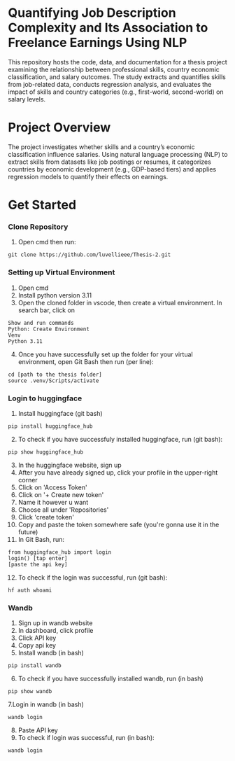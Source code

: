 # Quantifying Job Description Complexity and Its Association to Freelance Earnings Using NLP
This repository hosts the code, data, and documentation for a thesis project examining the relationship between professional skills, country economic classification, and salary outcomes. The study extracts and quantifies skills from job-related data, conducts regression analysis, and evaluates the impact of skills and country categories (e.g., first-world, second-world) on salary levels.

# Project Overview
The project investigates whether skills and a country’s economic classification influence salaries. Using natural language processing (NLP) to extract skills from datasets like job postings or resumes, it categorizes countries by economic development (e.g., GDP-based tiers) and applies regression models to quantify their effects on earnings.

# Get Started

### Clone Repository
1. Open cmd then run:
```
git clone https://github.com/luvellieee/Thesis-2.git
```

### Setting up Virtual Environment
1. Open cmd
2. Install python version 3.11
3. Open the cloned folder in vscode, then create a virtual environment. In search bar, click on
```
Show and run commands
Python: Create Environment
Venv
Python 3.11
```
4. Once you have successfully set up the folder for your virtual environment, open Git Bash then run (per line):
```
cd [path to the thesis folder]
source .venv/Scripts/activate
```

### Login to huggingface
1. Install huggingface (git bash)
```
pip install huggingface_hub
```
2. To check if you have successfuly installed huggingface, run (git bash):
```
pip show huggingface_hub
```
3. In the huggingface website, sign up
4. After you have already signed up, click your profile in the upper-right corner
5. Click on 'Access Token'
6. Click on '+ Create new token'
7. Name it however u want
8. Choose all under 'Repositories'
9. Click 'create token'
10. Copy and paste the token somewhere safe (you're gonna use it in the future)
11. In Git Bash, run:
```
from huggingface_hub import login
login() [tap enter]
[paste the api key]
```
12. To check if the login was successful, run (git bash):
```
hf auth whoami
```

### Wandb
1. Sign up in wandb website
2. In dashboard, click profile
3. Click API key
4. Copy api key
5. Install wandb (in bash)
```
pip install wandb
```
6. To check if you have successfully installed wandb, run (in bash)
```
pip show wandb
```
7.Login in wandb (in bash)
```
wandb login
```
8. Paste API key
9. To check if login was successful, run (in bash):
```
wandb login
```